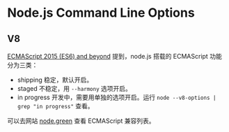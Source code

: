 # Node.js Command Line Options

## V8

[ECMAScript 2015 (ES6) and beyond](https://nodejs.org/en/docs/es6/) 提到，node.js 搭载的 ECMAScript 功能分为三类：

- shipping 稳定，默认开启。
- staged 不稳定，用 `--harmony` 选项开启。
- in progress 开发中，需要用单独的选项开启。运行 `node --v8-options | grep "in progress"` 查看。

可以去网站 [node.green](http://node.green/) 查看 ECMAScript 兼容列表。

